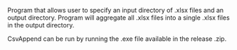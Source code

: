 Program that allows user to specify an input directory of .xlsx files and an output directory.
Program will aggregate all .xlsx files into a single .xlsx files in the output directory.

CsvAppend can be run by running the .exe file available in the release .zip.

